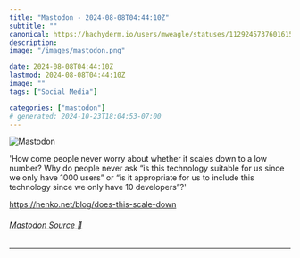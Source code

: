 ```yaml
---
title: "Mastodon - 2024-08-08T04:44:10Z"
subtitle: ""
canonical: https://hachyderm.io/users/mweagle/statuses/112924573760161580
description:
image: "/images/mastodon.png"

date: 2024-08-08T04:44:10Z
lastmod: 2024-08-08T04:44:10Z
image: ""
tags: ["Social Media"]

categories: ["mastodon"]
# generated: 2024-10-23T18:04:53-07:00
---
```

![Mastodon](/images/mastodon.png)

<p>&#39;How come people never worry about whether it scales down to a low number? Why do people never ask “is this technology suitable for us since we only have 1000 users” or “is it appropriate for us to include this technology since we only have 10 developers”?&#39;</p><p><a href="https://henko.net/blog/does-this-scale-down" target="_blank" rel="nofollow noopener noreferrer" translate="no"><span class="invisible">https://</span><span class="ellipsis">henko.net/blog/does-this-scale</span><span class="invisible">-down</span></a></p>


###### [Mastodon Source 🐘](https://hachyderm.io/@mweagle/112924573760161580)

___
